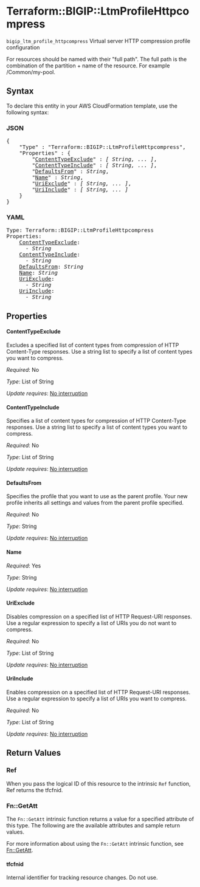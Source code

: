 # Terraform::BIGIP::LtmProfileHttpcompress

`bigip_ltm_profile_httpcompress`  Virtual server HTTP compression profile configuration


For resources should be named with their "full path". The full path is the combination of the partition + name of the resource. For example /Common/my-pool.

## Syntax

To declare this entity in your AWS CloudFormation template, use the following syntax:

### JSON

<pre>
{
    "Type" : "Terraform::BIGIP::LtmProfileHttpcompress",
    "Properties" : {
        "<a href="#contenttypeexclude" title="ContentTypeExclude">ContentTypeExclude</a>" : <i>[ String, ... ]</i>,
        "<a href="#contenttypeinclude" title="ContentTypeInclude">ContentTypeInclude</a>" : <i>[ String, ... ]</i>,
        "<a href="#defaultsfrom" title="DefaultsFrom">DefaultsFrom</a>" : <i>String</i>,
        "<a href="#name" title="Name">Name</a>" : <i>String</i>,
        "<a href="#uriexclude" title="UriExclude">UriExclude</a>" : <i>[ String, ... ]</i>,
        "<a href="#uriinclude" title="UriInclude">UriInclude</a>" : <i>[ String, ... ]</i>
    }
}
</pre>

### YAML

<pre>
Type: Terraform::BIGIP::LtmProfileHttpcompress
Properties:
    <a href="#contenttypeexclude" title="ContentTypeExclude">ContentTypeExclude</a>: <i>
      - String</i>
    <a href="#contenttypeinclude" title="ContentTypeInclude">ContentTypeInclude</a>: <i>
      - String</i>
    <a href="#defaultsfrom" title="DefaultsFrom">DefaultsFrom</a>: <i>String</i>
    <a href="#name" title="Name">Name</a>: <i>String</i>
    <a href="#uriexclude" title="UriExclude">UriExclude</a>: <i>
      - String</i>
    <a href="#uriinclude" title="UriInclude">UriInclude</a>: <i>
      - String</i>
</pre>

## Properties

#### ContentTypeExclude

Excludes a specified list of content types from compression of HTTP Content-Type responses. Use a string list to specify a list of content types you want to compress.

_Required_: No

_Type_: List of String

_Update requires_: [No interruption](https://docs.aws.amazon.com/AWSCloudFormation/latest/UserGuide/using-cfn-updating-stacks-update-behaviors.html#update-no-interrupt)

#### ContentTypeInclude

Specifies a list of content types for compression of HTTP Content-Type responses. Use a string list to specify a list of content types you want to compress.

_Required_: No

_Type_: List of String

_Update requires_: [No interruption](https://docs.aws.amazon.com/AWSCloudFormation/latest/UserGuide/using-cfn-updating-stacks-update-behaviors.html#update-no-interrupt)

#### DefaultsFrom

Specifies the profile that you want to use as the parent profile. Your new profile inherits all settings and values from the parent profile specified.

_Required_: No

_Type_: String

_Update requires_: [No interruption](https://docs.aws.amazon.com/AWSCloudFormation/latest/UserGuide/using-cfn-updating-stacks-update-behaviors.html#update-no-interrupt)

#### Name

_Required_: Yes

_Type_: String

_Update requires_: [No interruption](https://docs.aws.amazon.com/AWSCloudFormation/latest/UserGuide/using-cfn-updating-stacks-update-behaviors.html#update-no-interrupt)

#### UriExclude

Disables compression on a specified list of HTTP Request-URI responses. Use a regular expression to specify a list of URIs you do not want to compress.

_Required_: No

_Type_: List of String

_Update requires_: [No interruption](https://docs.aws.amazon.com/AWSCloudFormation/latest/UserGuide/using-cfn-updating-stacks-update-behaviors.html#update-no-interrupt)

#### UriInclude

Enables compression on a specified list of HTTP Request-URI responses. Use a regular expression to specify a list of URIs you want to compress.

_Required_: No

_Type_: List of String

_Update requires_: [No interruption](https://docs.aws.amazon.com/AWSCloudFormation/latest/UserGuide/using-cfn-updating-stacks-update-behaviors.html#update-no-interrupt)

## Return Values

### Ref

When you pass the logical ID of this resource to the intrinsic `Ref` function, Ref returns the tfcfnid.

### Fn::GetAtt

The `Fn::GetAtt` intrinsic function returns a value for a specified attribute of this type. The following are the available attributes and sample return values.

For more information about using the `Fn::GetAtt` intrinsic function, see [Fn::GetAtt](https://docs.aws.amazon.com/AWSCloudFormation/latest/UserGuide/intrinsic-function-reference-getatt.html).

#### tfcfnid

Internal identifier for tracking resource changes. Do not use.

